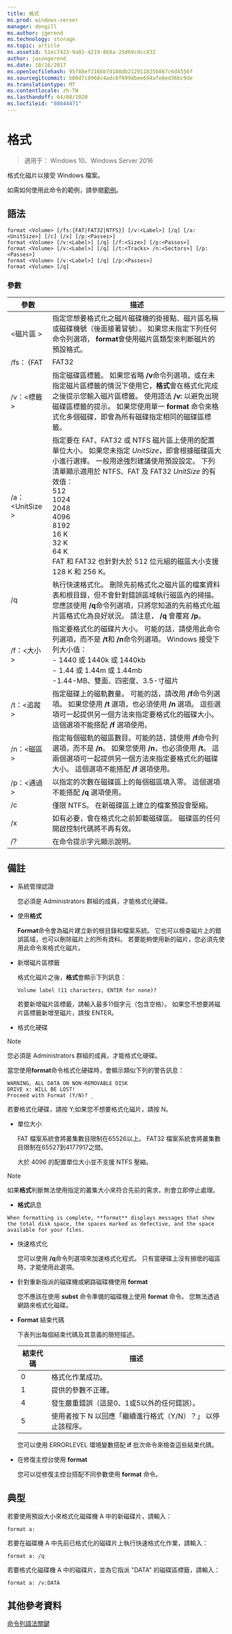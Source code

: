 ```yaml
---
title: 格式
ms.prod: windows-server
manager: dongill
ms.author: jgerend
ms.technology: storage
ms.topic: article
ms.assetid: 51ec7423-9a01-4219-868a-25d69cdcc832
author: jasongerend
ms.date: 10/16/2017
ms.openlocfilehash: 95f88ef316bb7d188db212911835b867c6d4556f
ms.sourcegitcommit: b00d7c8968c4adc8f699dbee694afe6ed36bc9de
ms.translationtype: MT
ms.contentlocale: zh-TW
ms.lasthandoff: 04/08/2020
ms.locfileid: "80844471"
---
```

# <a name="format"></a>格式
> 適用于： Windows 10、Windows Server 2016

格式化磁片以接受 Windows 檔案。

如需如何使用此命令的範例，請參閱[範例](#BKMK_examples)。

## <a name="syntax"></a>語法

```
format <Volume> [/fs:{FAT|FAT32|NTFS}] [/v:<Label>] [/q] [/a:<UnitSize>] [/c] [/x] [/p:<Passes>]
format <Volume> [/v:<Label>] [/q] [/f:<Size>] [/p:<Passes>]
format <Volume> [/v:<Label>] [/q] [/t:<Tracks> /n:<Sectors>] [/p:<Passes>]
format <Volume> [/v:<Label>] [/q] [/p:<Passes>]
format <Volume> [/q]
```

### <a name="parameters"></a>參數

|   參數    |                                                                                                                                                                                                                    描述                                                                                                                                                                                                                     |
|----------------|----------------------------------------------------------------------------------------------------------------------------------------------------------------------------------------------------------------------------------------------------------------------------------------------------------------------------------------------------------------------------------------------------------------------------------------------------|
|   \<磁片區 >    |                                                                                         指定您想要格式化之磁片磁碟機的掛接點、磁片區名稱或磁碟機號（後面接著冒號）。 如果您未指定下列任何命令列選項， **format**會使用磁片區類型來判斷磁片的預設格式。                                                                                         |
|    /fs： {FAT    |                                                                                                                                                                                                                       FAT32                                                                                                                                                                                                                        |
|  /v：\<標籤 >   |                           指定磁碟區標籤。 如果您省略 **/v**命令列選項，或在未指定磁片區標籤的情況下使用它，**格式**會在格式化完成之後提示您輸入磁片區標籤。 使用語法 **/v:** 以避免出現磁碟區標籤的提示。 如果您使用單一 **format** 命令來格式化多個磁碟，即會為所有磁碟指定相同的磁碟區標籤。                            |
| /a：\<UnitSize > | 指定要在 FAT、FAT32 或 NTFS 磁片區上使用的配置單位大小。 如果您未指定 *UnitSize*，即會根據磁碟區大小進行選擇。 一般用途強烈建議使用預設設定。 下列清單顯示適用於 NTFS、FAT 及 FAT32 *UnitSize* 的有效值：</br>512</br>1024</br>2048</br>4096</br>8192</br>16 K</br>32 K</br>64 K</br>FAT 和 FAT32 也針對大於 512 位元組的磁區大小支援 128 K 和 256 K。 |
|       /q       |                                                       執行快速格式化。 刪除先前格式化之磁片區的檔案資料表和根目錄，但不會針對錯誤區域執行磁區內的掃描。 您應該使用 **/q**命令列選項，只將您知道的先前格式化磁片區格式化為良好狀況。 請注意， **/q** 會覆寫 **/p**。                                                       |
|   /f：\<大小 >   |                                                         指定要格式化的磁碟片大小。 可能的話，請使用此命令列選項，而不是 **/t**和 **/n**命令列選項。 Windows 接受下列大小值：</br>-   1440 或 1440k 或 1440kb</br>-   1.44 或 1.44m 或 1.44mb</br>-1.44-MB、雙面、四密度、3.5-寸磁片                                                         |
|  /t：\<追蹤 >  |                                                    指定磁碟上的磁軌數量。 可能的話，請改用 **/f**命令列選項。 如果您使用 **/t** 選項，也必須使用 **/n** 選項。 這些選項可一起提供另一個方法來指定要格式化的磁碟大小。 這個選項不能搭配 **/f** 選項使用。                                                     |
| /n：\<磁區 >  |                                                         指定每個磁軌的磁區數目。可能的話，請使用 **/f**命令列選項，而不是 **/n**。 如果您使用 **/n**，也必須使用 **/t**。 這兩個選項可一起提供另一個方法來指定要格式化的磁碟大小。 這個選項不能搭配 **/f** 選項使用。                                                         |
|  /p：\<通過 >  |                                                                                                                                                               以指定的次數在磁碟區上的每個磁區填入零。 這個選項不能搭配 **/q** 選項使用。                                                                                                                                                                |
|       /c       |                                                                                                                                                                                     僅限 NTFS。 在新磁碟區上建立的檔案預設會壓縮。                                                                                                                                                                                      |
|       /x       |                                                                                                                                                            如有必要，會在格式化之前卸載磁碟區。 磁碟區的任何開啟控制代碼將不再有效。                                                                                                                                                            |
|       /?       |                                                                                                                                                                                                        在命令提示字元顯示說明。                                                                                                                                                                                                        |

## <a name="remarks"></a>備註

-   系統管理認證

    您必須是 Administrators 群組的成員，才能格式化硬碟。
-   使用**格式**

    **Format**命令會為磁片建立新的根目錄和檔案系統。 它也可以檢查磁片上的錯誤區域，也可以刪除磁片上的所有資料。 若要能夠使用新的磁片，您必須先使用此命令來格式化磁片。
-   新增磁片區標籤

    格式化磁片之後，**格式**會顯示下列訊息：

    `Volume label (11 characters, ENTER for none)?`

    若要新增磁片區標籤，請輸入最多11個字元（包含空格）。 如果您不想要將磁片區標籤新增至磁片，請按 ENTER。
-   格式化硬碟

> [!NOTE]
> 您必須是 Administrators 群組的成員，才能格式化硬碟。

當您使用**format**命令格式化硬碟時，會顯示類似下列的警告訊息：
```
WARNING, ALL DATA ON NON-REMOVABLE DISK 
DRIVE x: WILL BE LOST! 
Proceed with Format (Y/N)? _ 
```
若要格式化硬碟，請按 Y;如果您不想要格式化磁片，請按 N。
-   單位大小

    FAT 檔案系統會將叢集數目限制在65526以上。 FAT32 檔案系統會將叢集數目限制在65527到4177917之間。

    大於 4096 的配置單位大小並不支援 NTFS 壓縮。

> [!NOTE]
> 如果**格式**判斷無法使用指定的叢集大小來符合先前的需求，則會立即停止處理。
> -   **格式**訊息

    When formatting is complete, **format** displays messages that show the total disk space, the spaces marked as defective, and the space available for your files.
- 快速格式化

  您可以使用 **/q**命令列選項來加速格式化程式。 只有當硬碟上沒有損壞的磁區時，才能使用此選項。
- 針對重新指派的磁碟機或網路磁碟機使用 **format**

  您不應該在使用 **subst** 命令準備的磁碟機上使用 **format** 命令。 您無法透過網路來格式化磁碟。
- **Format** 結束代碼

  下表列出每個結束代碼及其意義的簡短描述。  

  |結束代碼|描述|
  |---------|-----------|
  |0|格式化作業成功。|
  |1|提供的參數不正確。|
  |4|發生嚴重錯誤（這是0、1或5以外的任何錯誤）。|
  |5|使用者按下 N 以回應「繼續進行格式（Y/N）？」 以停止該程序。|

  您可以使用 ERRORLEVEL 環境變數搭配 **if** 批次命令來檢查這些結束代碼。
- 在修復主控台使用 **format**

  您可以從修復主控台搭配不同參數使用 **format** 命令。

## <a name="examples"></a><a name="BKMK_examples"></a>典型

若要使用預設大小來格式化磁碟機 A 中的新磁碟片，請輸入：
```
format a:
```
若要在磁碟機 A 中先前已格式化的磁碟片上執行快速格式化作業，請輸入：
```
format a: /q
```
若要格式化磁碟機 A 中的磁碟片，並為它指派 "DATA" 的磁碟區標籤，請輸入：
```
format a: /v:DATA
```

## <a name="additional-references"></a>其他參考資料

[命令列語法關鍵](https://technet.microsoft.com/library/cc771080.aspx)